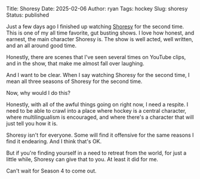 Title: Shoresy
Date: 2025-02-06
Author: ryan
Tags: hockey
Slug: shoresy
Status: published

Just a few days ago I finished up watching [Shoresy](https://en.m.wikipedia.org/wiki/Shoresy) for the second time. This is one of my all time favorite, gut busting shows. I love how honest, and earnest, the main character Shoresy is. The show is well acted, well written, and an all around good time. 

Honestly, there are scenes that I've seen several times on YouTube clips, and in the show, that make me almost fall over laughing. 

And I want to be clear. When I say watching Shoresy for the second time, I mean all three seasons of Shoresy for the second time. 

Now, why would I do this? 

Honestly, with all of the awful things going on right now, I need a respite. I need to be able to crawl into a place where hockey is a central character, where multilingualism is encouraged, and where there's a character that will just tell you how it is.

Shoresy isn't for everyone. Some will find it offensive for the same reasons I find it endearing. And I think that's OK. 

But if you're finding yourself in a need to retreat from the world, for just a little while, Shoresy can give that to you. At least it did for me. 

Can't wait for Season 4 to come out. 
